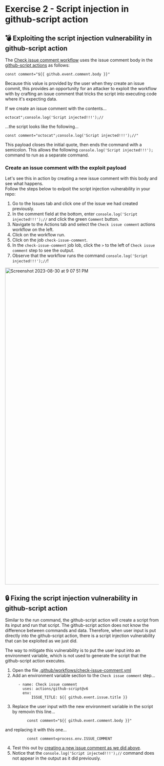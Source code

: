 # Exercise 2 - Script injection in github-script action
## :bomb: Exploiting the script injection vulnerability in github-script action
The [Check issue comment workflow](.github/workflows/check-issue-comment.yml) uses the issue comment body in the [github-script actions](https://github.com/actions/github-script) as follows:
```
const comment="${{ github.event.comment.body }}"
```
Because this value is provided by the user when they create an issue commit, this provides an opportunity for an attacker to exploit the workflow with by crafting an issue comment that tricks the script into executing code where it's expecting data.

If we create an issue comment with the contents...
```
octocat";console.log('Script injected!!!');//
```
...the script looks like the following...
```
const comment="octocat";console.log('Script injected!!!');//"
```
This payload closes the initial quote, then ends the command with a semicolon. This allows the following `console.log('Script injected!!!');` command to run as a separate command.  

### Create an issue comment with the exploit payload
Let's see this in action by creating a new issue comment with this body and see what happens.  
Follow the steps below to exlpoit the script injection vulnerability in your repo:  
1. Go to the Issues tab and click one of the issue we had created previously.
2. In the comment field at the bottom, enter `console.log('Script injected!!!');//` and click the green `Comment` button.
3. Navigate to the Actions tab and select the `Check issue comment` actions workflow on the left.  
4. Click on the workflow run.  
5. Click on the job `check-issue-comment`.  
6. In the `check-issue-comment` job lob, click the `>` to the left of `Check issue comment` step to see the output.  
7. Observe that the workflow runs the command `console.log('Script injected!!!');//`!  

<img width="1034" alt="Screenshot 2023-08-30 at 9 07 51 PM" src="https://github.com/robandpdx/workflow-script-injection/assets/95243761/8730dc36-b596-4766-b24a-ec85209a6763">

## :lock: Fixing the script injection vulnerability in github-script action
Similar to the run command, the github-script action will create a script from its input and run that script. The github-script action does not know the difference between commands and data. Therefore, when user input is put directly into the github-script action, there is a script injection vulnerability that can be exploited as we just did.  

The way to mitigate this vulnerability is to put the user input into an environment variable, which is not used to generate the script that the github-script action executes.  

1. Open the file [.github/workflows/check-issue-comment.yml](.github/workflows/check-issue-comment.yml)  
2. Add an environment variable section to the `Check issue comment` step...
```
      - name: Check issue comment
        uses: actions/github-script@v6
        env:
            ISSUE_TITLE: ${{ github.event.issue.title }}
```
3. Replace the user input with the new environment variable in the script by removin this line...
```
          const comment="${{ github.event.comment.body }}"
```
and replacing it with this one...
```
          const comment=process.env.ISSUE_COMMENT
```

4. Test this out by [creating a new issue comment as we did above](#create-an-issue-comment-with-the-exploit-payload).  
6. Notice that the `console.log('Script injected!!!');//` command does not appear in the output as it did previously.  